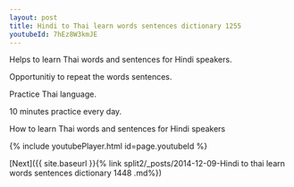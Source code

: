 ```yaml
---
layout: post
title: Hindi to Thai learn words sentences dictionary 1255 
youtubeId: 7hEz8W3kmJE
---
```

 
 
Helps to learn Thai words and sentences for Hindi speakers.

Opportunitiy to repeat the words sentences. 

Practice Thai language. 
 
10 minutes practice every day. 
 
How to learn Thai words and sentences for Hindi speakers 
 
{% include youtubePlayer.html id=page.youtubeId %}
 
 
[Next]({{ site.baseurl }}{% link  split2/_posts/2014-12-09-Hindi to thai learn words sentences dictionary 1448 .md%})
 
